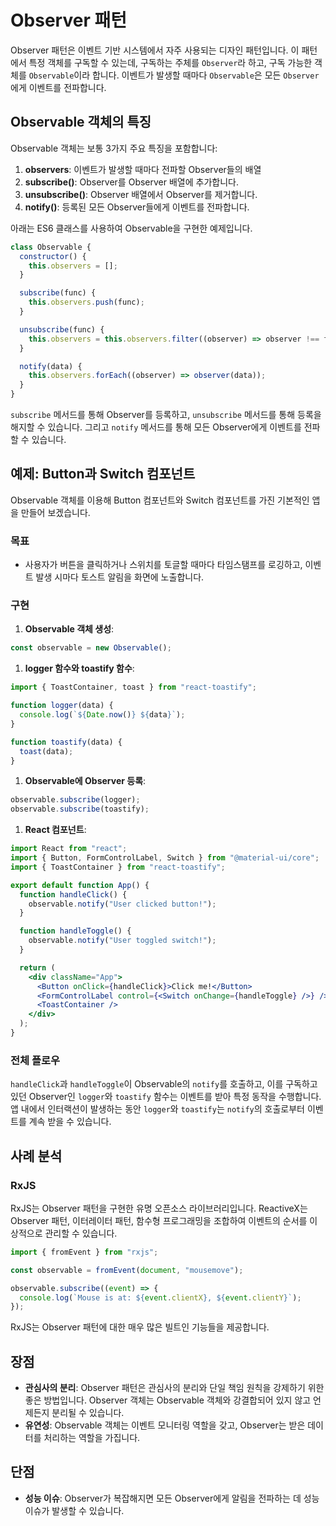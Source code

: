 # Observer 패턴

Observer 패턴은 이벤트 기반 시스템에서 자주 사용되는 디자인 패턴입니다. 이 패턴에서 특정 객체를 구독할 수 있는데, 구독하는 주체를 `Observer`라 하고, 구독 가능한 객체를 `Observable`이라 합니다. 이벤트가 발생할 때마다 `Observable`은 모든 `Observer`에게 이벤트를 전파합니다.

## Observable 객체의 특징

Observable 객체는 보통 3가지 주요 특징을 포함합니다:

1. **observers**: 이벤트가 발생할 때마다 전파할 Observer들의 배열
2. **subscribe()**: Observer를 Observer 배열에 추가합니다.
3. **unsubscribe()**: Observer 배열에서 Observer를 제거합니다.
4. **notify()**: 등록된 모든 Observer들에게 이벤트를 전파합니다.

아래는 ES6 클래스를 사용하여 Observable을 구현한 예제입니다.

```jsx
class Observable {
  constructor() {
    this.observers = [];
  }

  subscribe(func) {
    this.observers.push(func);
  }

  unsubscribe(func) {
    this.observers = this.observers.filter((observer) => observer !== func);
  }

  notify(data) {
    this.observers.forEach((observer) => observer(data));
  }
}
```

`subscribe` 메서드를 통해 Observer를 등록하고, `unsubscribe` 메서드를 통해 등록을 해지할 수 있습니다. 그리고 `notify` 메서드를 통해 모든 Observer에게 이벤트를 전파할 수 있습니다.

## 예제: Button과 Switch 컴포넌트

Observable 객체를 이용해 Button 컴포넌트와 Switch 컴포넌트를 가진 기본적인 앱을 만들어 보겠습니다.

### 목표

- 사용자가 버튼을 클릭하거나 스위치를 토글할 때마다 타임스탬프를 로깅하고, 이벤트 발생 시마다 토스트 알림을 화면에 노출합니다.

### 구현

1. **Observable 객체 생성**:

```jsx
const observable = new Observable();
```

1. **logger 함수와 toastify 함수**:

```jsx
import { ToastContainer, toast } from "react-toastify";

function logger(data) {
  console.log(`${Date.now()} ${data}`);
}

function toastify(data) {
  toast(data);
}
```

1. **Observable에 Observer 등록**:

```jsx
observable.subscribe(logger);
observable.subscribe(toastify);
```

1. **React 컴포넌트**:

```jsx
import React from "react";
import { Button, FormControlLabel, Switch } from "@material-ui/core";
import { ToastContainer } from "react-toastify";

export default function App() {
  function handleClick() {
    observable.notify("User clicked button!");
  }

  function handleToggle() {
    observable.notify("User toggled switch!");
  }

  return (
    <div className="App">
      <Button onClick={handleClick}>Click me!</Button>
      <FormControlLabel control={<Switch onChange={handleToggle} />} />
      <ToastContainer />
    </div>
  );
}
```

### 전체 플로우

`handleClick`과 `handleToggle`이 Observable의 `notify`를 호출하고, 이를 구독하고 있던 Observer인 `logger`와 `toastify` 함수는 이벤트를 받아 특정 동작을 수행합니다. 앱 내에서 인터랙션이 발생하는 동안 `logger`와 `toastify`는 `notify`의 호출로부터 이벤트를 계속 받을 수 있습니다.

## 사례 분석

### RxJS

RxJS는 Observer 패턴을 구현한 유명 오픈소스 라이브러리입니다. ReactiveX는 Observer 패턴, 이터레이터 패턴, 함수형 프로그래밍을 조합하여 이벤트의 순서를 이상적으로 관리할 수 있습니다.

```jsx
import { fromEvent } from "rxjs";

const observable = fromEvent(document, "mousemove");

observable.subscribe((event) => {
  console.log(`Mouse is at: ${event.clientX}, ${event.clientY}`);
});
```

RxJS는 Observer 패턴에 대한 매우 많은 빌트인 기능들을 제공합니다.

## 장점

- **관심사의 분리**: Observer 패턴은 관심사의 분리와 단일 책임 원칙을 강제하기 위한 좋은 방법입니다. Observer 객체는 Observable 객체와 강결합되어 있지 않고 언제든지 분리될 수 있습니다.
- **유연성**: Observable 객체는 이벤트 모니터링 역할을 갖고, Observer는 받은 데이터를 처리하는 역할을 가집니다.

## 단점

- **성능 이슈**: Observer가 복잡해지면 모든 Observer에게 알림을 전파하는 데 성능 이슈가 발생할 수 있습니다.
